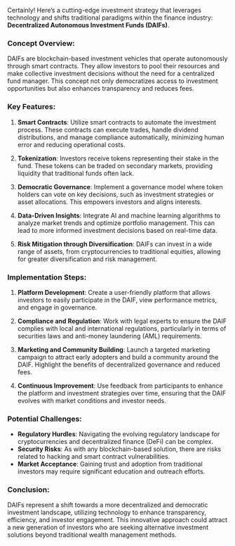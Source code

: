 Certainly! Here’s a cutting-edge investment strategy that leverages technology and shifts traditional paradigms within the finance industry: **Decentralized Autonomous Investment Funds (DAIFs)**.

### Concept Overview:
DAIFs are blockchain-based investment vehicles that operate autonomously through smart contracts. They allow investors to pool their resources and make collective investment decisions without the need for a centralized fund manager. This concept not only democratizes access to investment opportunities but also enhances transparency and reduces fees.

### Key Features:

1. **Smart Contracts**: Utilize smart contracts to automate the investment process. These contracts can execute trades, handle dividend distributions, and manage compliance automatically, minimizing human error and reducing operational costs.

2. **Tokenization**: Investors receive tokens representing their stake in the fund. These tokens can be traded on secondary markets, providing liquidity that traditional funds often lack.

3. **Democratic Governance**: Implement a governance model where token holders can vote on key decisions, such as investment strategies or asset allocations. This empowers investors and aligns interests.

4. **Data-Driven Insights**: Integrate AI and machine learning algorithms to analyze market trends and optimize portfolio management. This can lead to more informed investment decisions based on real-time data.

5. **Risk Mitigation through Diversification**: DAIFs can invest in a wide range of assets, from cryptocurrencies to traditional equities, allowing for greater diversification and risk management.

### Implementation Steps:

1. **Platform Development**: Create a user-friendly platform that allows investors to easily participate in the DAIF, view performance metrics, and engage in governance.

2. **Compliance and Regulation**: Work with legal experts to ensure the DAIF complies with local and international regulations, particularly in terms of securities laws and anti-money laundering (AML) requirements.

3. **Marketing and Community Building**: Launch a targeted marketing campaign to attract early adopters and build a community around the DAIF. Highlight the benefits of decentralized governance and reduced fees.

4. **Continuous Improvement**: Use feedback from participants to enhance the platform and investment strategies over time, ensuring that the DAIF evolves with market conditions and investor needs.

### Potential Challenges:

- **Regulatory Hurdles**: Navigating the evolving regulatory landscape for cryptocurrencies and decentralized finance (DeFi) can be complex.
- **Security Risks**: As with any blockchain-based solution, there are risks related to hacking and smart contract vulnerabilities.
- **Market Acceptance**: Gaining trust and adoption from traditional investors may require significant education and outreach efforts.

### Conclusion:
DAIFs represent a shift towards a more decentralized and democratic investment landscape, utilizing technology to enhance transparency, efficiency, and investor engagement. This innovative approach could attract a new generation of investors who are seeking alternative investment solutions beyond traditional wealth management methods.